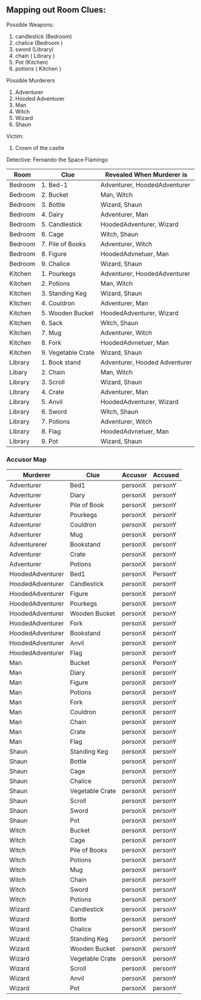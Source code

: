 ## Mapping out Room Clues:

Possible Weapons:

1. candlestick (Bedroom)
2. chalice (Bedroom )
3. sword (Library)
4. chain ( Library )
5. Pot (Kitchen)
6. potions ( Kitchen )

Possible Murderers

1. Adventurer
2. Hooded Adventurer
3. Man
4. Witch
5. Wizard
6. Shaun

Victim:

1. Crown of the castle

Detective:
Fernando the Space Flamingo

| Room    | Clue               | Revealed When Murderer is     |
| ------- | ------------------ | ----------------------------- |
| Bedroom | 1. Bed-1           | Adventurer, HoodedAdventurer  |
| Bedroom | 2. Bucket          | Man, Witch                    |
| Bedroom | 3. Bottle          | Wizard, Shaun                 |
| Bedroom | 4. Dairy           | Adventurer, Man               |
| Bedroom | 5. Candlestick     | HoodedAdventurer, Wizard      |
| Bedroom | 6. Cage            | Witch, Shaun                  |
| Bedroom | 7. Pile of Books   | Adventurer, Witch             |
| Bedroom | 8. Figure          | HoodedAdvnetuer, Man          |
| Bedroom | 9. Chalice         | Wizard, Shaun                 |
| Kitchen | 1. Pourkegs        | Adventurer, HoodedAdventurer  |
| Kitchen | 2. Potions         | Man, Witch                    |
| Kitchen | 3. Standing Keg    | Wizard, Shaun                 |
| Kitchen | 4. Couldron        | Adventurer, Man               |
| Kitchen | 5. Wooden Bucket   | HoodedAdventurer, Wizard      |
| Kitchen | 6. Sack            | Witch, Shaun                  |
| Kitchen | 7. Mug             | Adventurer, Witch             |
| Kitchen | 8. Fork            | HoodedAdvnetuer, Man          |
| Kitchen | 9. Vegetable Crate | Wizard, Shaun                 |
| Library | 1. Book stand      | Adventurer, Hooded Adventurer |
| Libary  | 2. Chain           | Man, Witch                    |
| Library | 3. Scroll          | Wizard, Shaun                 |
| Library | 4. Crate           | Adventurer, Man               |
| Library | 5. Anvil           | HoodedAdventurer, Wizard      |
| Library | 6. Sword           | Witch, Shaun                  |
| Library | 7. Potions         | Adventurer, Witch             |
| Library | 8. Flag            | HoodedAdvnetuer, Man          |
| Library | 9. Pot             | Wizard, Shaun                 |

### Accusor Map

| Murderer         | Clue            | Accusor | Accused |
| ---------------- | --------------- | ------- | ------- |
| Adventurer       | Bed1            | personX | personY |
| Adventurer       | Diary           | personX | personY |
| Adventurer       | Pile of Book    | personX | personY |
| Adventurer       | Pourkegs        | personX | personY |
| Adventurer       | Couldron        | personX | personY |
| Adventurer       | Mug             | personX | personY |
| Adventurerer     | Bookstand       | personX | personY |
| Adventurer       | Crate           | personX | personY |
| Adventurer       | Potions         | personX | personY |
| HoodedAdventurer | Bed1            | personX | PersonY |
| HoodedAdventurer | Candlestick     | personX | personY |
| HoodedAdventurer | Figure          | personX | personY |
| HoodedAdventurer | Pourkegs        | personX | personY |
| HoodedAdventurer | Wooden Bucket   | personX | personY |
| HoodedAdventurer | Fork            | personX | personY |
| HoodedAdventurer | Bookstand       | personX | personY |
| HoodedAdventurer | Anvil           | personX | personY |
| HoodedAdventurer | Flag            | personX | personY |
| Man              | Bucket          | personX | PersonY |
| Man              | Diary           | personX | personY |
| Man              | Figure          | personX | personY |
| Man              | Potions         | personX | personY |
| Man              | Fork            | personX | personY |
| Man              | Couldron        | personX | personY |
| Man              | Chain           | personX | personY |
| Man              | Crate           | personX | personY |
| Man              | Flag            | personX | personY |
| Shaun            | Standing Keg    | personX | personY |
| Shaun            | Bottle          | personX | personY |
| Shaun            | Cage            | personX | personY |
| Shaun            | Chalice         | personX | personY |
| Shaun            | Vegetable Crate | personX | personY |
| Shaun            | Scroll          | personX | personY |
| Shaun            | Sword           | personX | personY |
| Shaun            | Pot             | personX | personY |
| Witch            | Bucket          | personX | personY |
| Witch            | Cage            | personX | personY |
| Witch            | Pile of Books   | personX | personY |
| Witch            | Potions         | personX | personY |
| Witch            | Mug             | personX | personY |
| Witch            | Chain           | personX | personY |
| Witch            | Sword           | personX | personY |
| Witch            | Potions         | personX | personY |
| Wizard           | Candlestick     | personX | personY |
| Wizard           | Bottle          | personX | personY |
| Wizard           | Chalice         | personX | personY |
| Wizard           | Standing Keg    | personX | personY |
| Wizard           | Wooden Bucket   | personX | personY |
| Wizard           | Vegetable Crate | personX | personY |
| Wizard           | Scroll          | personX | personY |
| Wizard           | Anvil           | personX | personY |
| Wizard           | Pot             | personX | personY |
